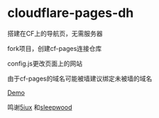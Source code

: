 # cloudflare-pages-dh
搭建在CF上的导航页，无需服务器

fork项目，创建cf-pages连接仓库

config.js更改页面上的网站

由于cf-pages的域名可能被墙建议绑定未被墙的域名


[Demo](https://011211.xyz) 


鸣谢[5iux](https://github.com/5iux) 和[sleepwood](https://github.com/sleepwood) 
